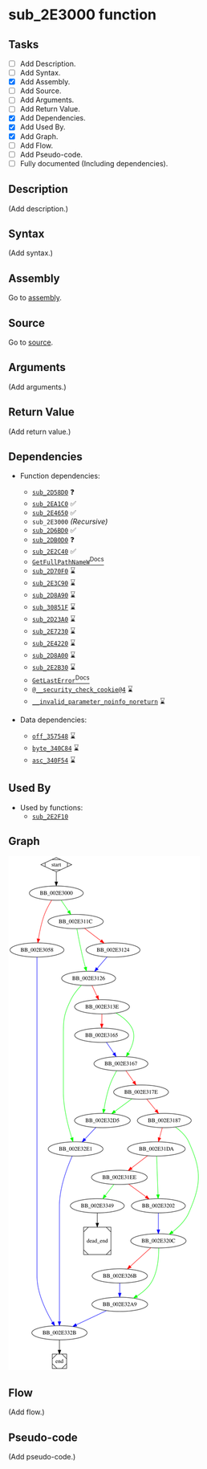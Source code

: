 # sub_2E3000 function

## Tasks

- [ ] Add Description.
- [ ] Add Syntax.
- [X] Add Assembly.
- [ ] Add Source.
- [ ] Add Arguments.
- [ ] Add Return Value.
- [X] Add Dependencies.
- [X] Add Used By.
- [X] Add Graph.
- [ ] Add Flow.
- [ ] Add Pseudo-code.
- [ ] Fully documented (Including dependencies).

## Description

(Add description.)

## Syntax

(Add syntax.)

## Assembly

Go to [assembly](../asm/sub_2E3000.asm).

## Source

Go to [source](../cc/sub_2E3000.cc).

## Arguments

(Add arguments.)

## Return Value

(Add return value.)

## Dependencies

* Function dependencies:
  * [`sub_2D58D0`](sub_2D58D0.md) ❓
  * [`sub_2EA1C0`](sub_2EA1C0.md) ✅
  * [`sub_2E4650`](sub_2E4650.md) ✅
  * `sub_2E3000` *(Recursive)*
  * [`sub_2D6BD0`](sub_2D6BD0.md) ✅
  * [`sub_2DB0D0`](sub_2DB0D0.md) ❓
  * [`sub_2E2C40`](sub_2E2C40.md) ✅
  * [`GetFullPathNameW`<sup>Docs</sup>](https://docs.microsoft.com/en-us/windows/win32/api/fileapi/nf-fileapi-getfullpathnamew)
  * [`sub_2D70F0`](sub_2D70F0.md) ⌛
  * [`sub_2E3C90`](sub_2E3C90.md) ⌛
  * [`sub_2D8A90`](sub_2D8A90.md) ⌛
  * [`sub_30851F`](sub_30851F.md) ⌛
  * [`sub_2D23A0`](sub_2D23A0.md) ⌛
  * [`sub_2E7230`](sub_2E7230.md) ⌛
  * [`sub_2E4220`](sub_2E4220.md) ⌛
  * [`sub_2D8A00`](sub_2D8A00.md) ⌛
  * [`sub_2E2B30`](sub_2E2B30.md) ⌛
  * [`GetLastError`<sup>Docs</sup>](https://docs.microsoft.com/en-us/windows/win32/api/errhandlingapi/nf-errhandlingapi-getlasterror)
  * [`@__security_check_cookie@4`](@__security_check_cookie@4.md) ⌛
  * [`__invalid_parameter_noinfo_noreturn`](__invalid_parameter_noinfo_noreturn.md) ⌛


* Data dependencies:
  * [`off_357548`](off_357548.md) ⌛
  * [`byte_340C84`](byte_340C84.md) ⌛
  * [`asc_340F54`](asc_340F54.md) ⌛

## Used By

* Used by functions:
  * [`sub_2E2F10`](sub_2E2F10.md)

## Graph

![sub_2E3000 Graph](../svg/sub_2E3000.svg "sub_2E3000 Graph")

## Flow

(Add flow.)

## Pseudo-code

(Add pseudo-code.)
